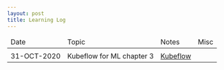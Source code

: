 ```yaml
---
layout: post
title: Learning Log
--- 
```


<table>
<thead>
<td>Date</td>
<td>Topic</td>
<td>Notes</td>
<td>Misc</td>
</thead>
<tr>
<td></td>
<td></td>
<td></td>
<td></td>
</tr>
<tr>
<td>31-OCT-2020</td>
<td>Kubeflow for ML chapter 3</td>
<td><a href='https://github.com/kinjaldand/Kubernetes/blob/main/Kubeflow/Kubeflow.txt'>Kubeflow</a></td>
<td></td>
</tr>
</table>
